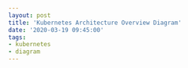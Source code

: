 ```yaml
---
layout: post
title: 'Kubernetes Architecture Overview Diagram'
date: '2020-03-19 09:45:00'
tags:
- kubernetes
- diagram
---
```


<blockquote class="imgur-embed-pub" lang="en" data-id="eNPyDG8" data-context="false"><a href="//imgur.com/eNPyDG8"></a></blockquote><script async src="//s.imgur.com/min/embed.js" charset="utf-8"></script>
